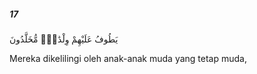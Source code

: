 ##### 17

<span class="ayah">يَطُوفُ عَلَيْهِمْ وِلْدَٰنٌۭ مُّخَلَّدُونَ</span>

<span class="ayah_translation">Mereka dikelilingi oleh anak-anak muda yang tetap muda,</span>
